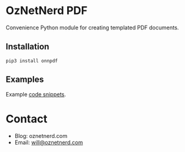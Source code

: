 # OzNetNerd PDF

Convenience Python module for creating templated PDF documents.

## Installation

```
pip3 install onnpdf
```
## Examples

Example [code snippets](examples/).

# Contact

* Blog: oznetnerd.com
* Email: will@oznetnerd.com